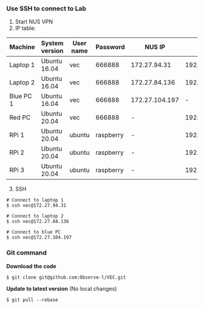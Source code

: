 ### Use SSH to connect to Lab

1. Start NUS VPN
2. IP table:

| Machine   | System version | User name | Password  | NUS IP         | Lab IP        |
| --------- | -------------- | --------- | --------- | -------------- | ------------- |
| Laptop 1  | Ubuntu 16.04   | vec       | 666888    | 172.27.94.31   | 192.168.1.122 |
| Laptop 2  | Ubuntu 16.04   | vec       | 666888    | 172.27.84.136  | 192.168.1.125 |
| Blue PC 1 | Ubuntu 16.04   | vec       | 666888    | 172.27.104.197 | -             |
| Red PC    | Ubuntu 20.04   | vec       | 666888    | -              | 192.168.1.117 |
| RPi 1     | Ubuntu 20.04   | ubuntu    | raspberry | -              | 192.168.1.119 |
| RPi 2     | Ubuntu 20.04   | ubuntu    | raspberry | -              | 192.168.1.121 |
| RPi 3     | Ubuntu 20.04   | ubuntu    | raspberry | -              | 192.168.1.124 |

3. SSH

```shell
# Connect to laptop 1
$ ssh vec@172.27.94.31

# Connect to laptop 2
$ ssh vec@172.27.84.136

# Connect to blue PC
$ ssh vec@172.27.104.197
```

### Git command

**Download the code**

```shell
$ git clone git@github.com:Observe-l/VEC.git
```

**Update to latest version** (No local changes)

``` shell
$ git pull --rebase
```


